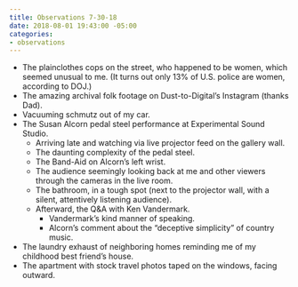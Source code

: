 ```yaml
---
title: Observations 7-30-18
date: 2018-08-01 19:43:00 -05:00
categories:
- observations
---
```


- The plainclothes cops on the street, who happened to be women, which seemed unusual to me. (It turns out only 13% of U.S. police are women, according to DOJ.)
- The amazing archival folk footage on Dust-to-Digital’s Instagram (thanks Dad).
- Vacuuming schmutz out of my car.
- The Susan Alcorn pedal steel performance at Experimental Sound Studio.
	- Arriving late and watching via live projector feed on the gallery wall.
	- The daunting complexity of the pedal steel.
	- The Band-Aid on Alcorn’s left wrist.
	- The audience seemingly looking back at me and other viewers through the cameras in the live room.
	- The bathroom, in a tough spot (next to the projector wall, with a silent, attentively listening audience).
	- Afterward, the Q&A with Ken Vandermark.
		- Vandermark’s kind manner of speaking.
		- Alcorn’s comment about the “deceptive simplicity” of country music.
- The laundry exhaust of neighboring homes reminding me of my childhood best friend’s house.
- The apartment with stock travel photos taped on the windows, facing outward.